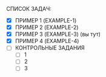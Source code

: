 СПИСОК ЗАДАЧ:
- [x] ПРИМЕР 1 (EXAMPLE-1)
- [x] ПРИМЕР 2 (EXAMPLE-2)
- [x] ПРИМЕР 3 (EXAMPLE-3) (вы тут)
- [x] ПРИМЕР 4 (EXAMPLE-4)
- [ ] КОНТРОЛЬНЫЕ ЗАДАНИЯ
	- [ ] 1
	- [ ] 2
	- [ ] 3 
